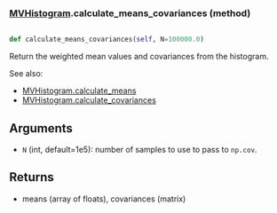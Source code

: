 ### [MVHistogram](MVHistogram.md).calculate_means_covariances (method)


```py

def calculate_means_covariances(self, N=100000.0)

```



Return the weighted mean values and covariances from the histogram.

See also:

* [MVHistogram.calculate_means](MVHistogram.calculate_means.md)
* [MVHistogram.calculate_covariances](MVHistogram.calculate_covariances.md)

Arguments
---------
* `N` (int, default=1e5): number of samples to use to pass to
    `np.cov`.

Returns
-------
* means (array of floats), covariances (matrix)

